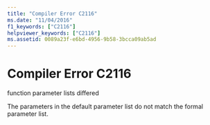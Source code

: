 ```yaml
---
title: "Compiler Error C2116"
ms.date: "11/04/2016"
f1_keywords: ["C2116"]
helpviewer_keywords: ["C2116"]
ms.assetid: 0089a23f-e6bd-4956-9b58-3bcca09ab5ad
---
```

# Compiler Error C2116

function parameter lists differed

The parameters in the default parameter list do not match the formal parameter list.